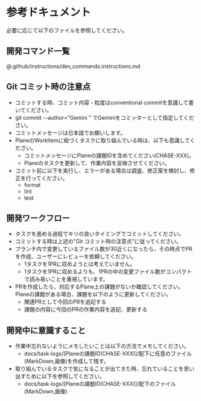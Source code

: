 # 参考ドキュメント

必要に応じて以下のファイルを参照してください。

## 開発コマンド一覧

@.github/instructions/dev_commands.instructions.md

## Git コミット時の注意点

- コミットする時、コミット内容・粒度はconventional commitを意識して書いてください。
- git commit --author="Gemini <xxx>" でGeminiをコミッターとして指定してください。
- コミットメッセージは日本語でお願いします。
- PlaneのWorkItemに紐づくタスクに取り組んでいる時は、以下も意識してください。
  - コミットメッセージにPlaneの課題IDを含めてください(CHASE-XXX)。
  - Planeのタスクを更新して、作業内容を反映させてください。
- コミット前に以下を実行し、エラーがある場合は調査、修正案を検討し、修正を行ってください。
  - format
  - lint
  - test

## 開発ワークフロー

- タスクを進める過程でキリの良いタイミングでコミットしてください。
- コミットする時は上述の"Git コミット時の注意点"に従ってください。
- ブランチ内で変更しているファイル数が30近くになったら、その時点でPRを作成、ユーザーにレビューを依頼してください。
  - 1タスクを1PRに収めようとは考えていません。
  - 1タスクを1PRに収めるよりも、1PRの中の変更ファイル数がコンパクトで読み易いことを重視しています。
- PRを作成したら、対応するPlane上の課題がないか確認してください。
  Planeの課題がある場合、課題を以下のように更新してください。
  - 関連PRとして今回のPRを追記する
  - 課題の内容に今回のPRの作業内容を追記、更新する

## 開発中に意識すること

- 作業中忘れないようにメモしたいことは以下の方法でメモしてください。
  - docs/task-logs/[Planeの課題ID(CHASE-XXX)]/配下に任意のファイル(MarkDown,画像)を作成して残す。
- 取り組んでいるタスクで気になることが出てきた時、忘れていることを思い出すために以下を参照してください。
  - docs/task-logs/[Planeの課題ID(CHASE-XXX)]/配下のファイル(MarkDown,画像)
